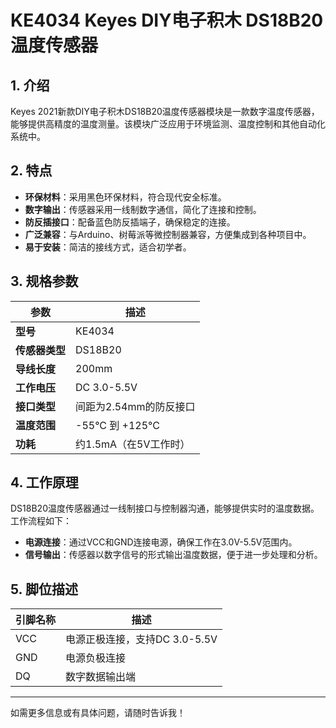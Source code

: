 
# KE4034 Keyes DIY电子积木 DS18B20温度传感器

## 1. 介绍

Keyes 2021新款DIY电子积木DS18B20温度传感器模块是一款数字温度传感器，能够提供高精度的温度测量。该模块广泛应用于环境监测、温度控制和其他自动化系统中。

## 2. 特点

- **环保材料**：采用黑色环保材料，符合现代安全标准。
- **数字输出**：传感器采用一线制数字通信，简化了连接和控制。
- **防反插接口**：配备蓝色防反插端子，确保稳定的连接。
- **广泛兼容**：与Arduino、树莓派等微控制器兼容，方便集成到各种项目中。
- **易于安装**：简洁的接线方式，适合初学者。

## 3. 规格参数

| 参数          | 描述                     |
|---------------|-------------------------|
| **型号**      | KE4034                  |
| **传感器类型**| DS18B20                 |
| **导线长度**  | 200mm                   |
| **工作电压**  | DC 3.0-5.5V            |
| **接口类型**  | 间距为2.54mm的防反接口   |
| **温度范围**  | -55°C 到 +125°C        |
| **功耗**      | 约1.5mA（在5V工作时）   |

## 4. 工作原理

DS18B20温度传感器通过一线制接口与控制器沟通，能够提供实时的温度数据。工作流程如下：

- **电源连接**：通过VCC和GND连接电源，确保工作在3.0V-5.5V范围内。
- **信号输出**：传感器以数字信号的形式输出温度数据，便于进一步处理和分析。

## 5. 脚位描述

| 引脚名称 | 描述                             |
|----------|----------------------------------|
| VCC      | 电源正极连接，支持DC 3.0-5.5V  |
| GND      | 电源负极连接                     |
| DQ       | 数字数据输出端                  |

---

如需更多信息或有具体问题，请随时告诉我！
